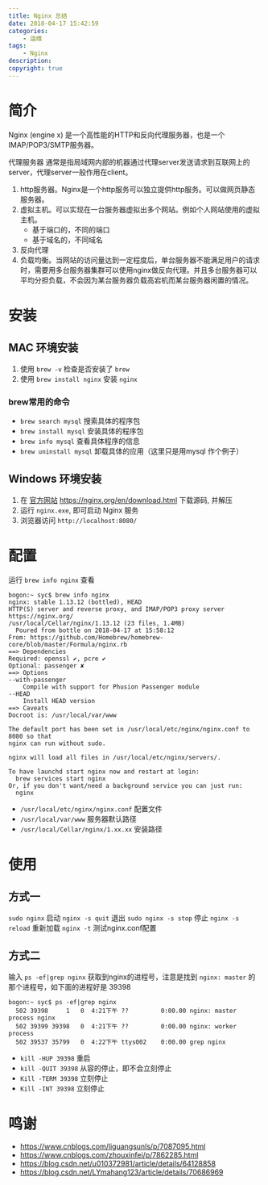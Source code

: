 ```yaml
---
title: Nginx 总结
date: 2018-04-17 15:42:59
categories:
	- 运维
tags:
	- Nginx
description: 
copyright: true
---
```


# 简介

Nginx (engine x) 是一个高性能的HTTP和反向代理服务器，也是一个IMAP/POP3/SMTP服务器。

代理服务器 通常是指局域网内部的机器通过代理server发送请求到互联网上的server，代理server一般作用在client。

1. http服务器。Nginx是一个http服务可以独立提供http服务。可以做网页静态服务器。
2. 虚拟主机。可以实现在一台服务器虚拟出多个网站。例如个人网站使用的虚拟主机。
	+ 基于端口的，不同的端口
	+ 基于域名的，不同域名
3. 反向代理
4. 负载均衡。当网站的访问量达到一定程度后，单台服务器不能满足用户的请求时，需要用多台服务器集群可以使用nginx做反向代理。并且多台服务器可以平均分担负载，不会因为某台服务器负载高宕机而某台服务器闲置的情况。

# 安装

## MAC 环境安装

1. 使用 `brew -v` 检查是否安装了 `brew`
2. 使用 `brew install nginx` 安装 `nginx`

### brew常用的命令

+ `brew search mysql` 搜索具体的程序包
+ `brew install mysql` 安装具体的程序包
+ `brew info mysql` 查看具体程序的信息
+ `brew uninstall mysql` 卸载具体的应用（这里只是用mysql  作个例子）

## Windows 环境安装

1. 在 [官方网站](https://nginx.org/en/download.html) https://nginx.org/en/download.html 下载源码, 并解压
2. 运行 `nginx.exe`, 即可启动 Nginx 服务
3. 浏览器访问 `http://localhost:8080/`

# 配置

运行 `brew info nginx` 查看

```
bogon:~ syc$ brew info nginx
nginx: stable 1.13.12 (bottled), HEAD
HTTP(S) server and reverse proxy, and IMAP/POP3 proxy server
https://nginx.org/
/usr/local/Cellar/nginx/1.13.12 (23 files, 1.4MB)
  Poured from bottle on 2018-04-17 at 15:58:12
From: https://github.com/Homebrew/homebrew-core/blob/master/Formula/nginx.rb
==> Dependencies
Required: openssl ✔, pcre ✔
Optional: passenger ✘
==> Options
--with-passenger
	Compile with support for Phusion Passenger module
--HEAD
	Install HEAD version
==> Caveats
Docroot is: /usr/local/var/www

The default port has been set in /usr/local/etc/nginx/nginx.conf to 8080 so that
nginx can run without sudo.

nginx will load all files in /usr/local/etc/nginx/servers/.

To have launchd start nginx now and restart at login:
  brew services start nginx
Or, if you don't want/need a background service you can just run:
  nginx
```

+ `/usr/local/etc/nginx/nginx.conf` 配置文件
+ `/usr/local/var/www` 服务器默认路径
+ `/usr/local/Cellar/nginx/1.xx.xx` 安装路径

# 使用

## 方式一

`sudo nginx` 启动
`nginx -s quit` 退出
`sudo nginx -s stop` 停止
`nginx -s reload` 重新加载
`nginx -t` 测试nginx.conf配置

## 方式二

输入 `ps -ef|grep nginx` 获取到nginx的进程号，注意是找到 `nginx: master` 的那个进程号，如下面的进程好是 39398

```
bogon:~ syc$ ps -ef|grep nginx
  502 39398     1   0  4:21下午 ??         0:00.00 nginx: master process nginx
  502 39399 39398   0  4:21下午 ??         0:00.00 nginx: worker process
  502 39537 35799   0  4:22下午 ttys002    0:00.00 grep nginx
```

+ `kill -HUP 39398` 重启
+ `kill -QUIT 39398` 从容的停止，即不会立刻停止
+ `Kill -TERM 39398` 立刻停止
+ `Kill -INT 39398` 立刻停止

# 鸣谢

+ https://www.cnblogs.com/liguangsunls/p/7087095.html
+ https://www.cnblogs.com/zhouxinfei/p/7862285.html
+ https://blog.csdn.net/u010372981/article/details/64128858
+ https://blog.csdn.net/LYmahang123/article/details/70686969
